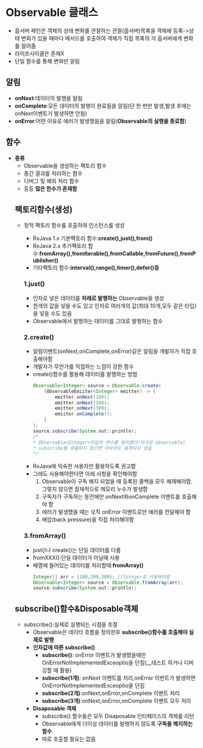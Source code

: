 # Observable 클래스
* 옵서버 패턴은 객체의 상태 변화를 관찰하는 관찰(옵서버)목록을 객체에 등록->상태 변화가 있을 때마다 메서드를 호출하여 객체가 직접 목록의 각 옵서버에게 변화를 알려줌
* 라이프사이클은 존재X
* 단일 함수를 통해 변화만 알림
## 알림
* __onNext__:데이터의 발행을 알림
* __onComplete__:모든 데이터의 발행이 완료됨을 알림(단 한 번만 발생,발생 후에는 onNext이벤트가 발생하면 안됨)
* __onError__:어떤 이유로 에러가 발생했음을 알림(__Observable의 실행을 종료함__)
## 함수
* __종류__
    * Observable을 생성하는 팩토리 함수
    * 중간 결과를 처리하는 함수
    * 디버그 및 예외 처리 함수
    * 등등 __많은 한수가 존재함__
    ## 팩토리함수(생성)
    * 정적 팩토리 함수를 호출하여 인스턴스를 생성
        * RxJava 1.x 기본팩토리 함수:__create(),just(),from()__
        * RxJava 2.x 추가팩토리 함수:__fromArray(),fromIterable(),fromCallable,fromFuture(),fromPublisher()__
        * 기타팩토리 함수:__interval(),range(),timer(),defer()등__

        ### 1.just()
        * 인자로 넣은 데이터를 __차례로 발행하는__ Observable을 생성
        * 한개의 값을 넣을 수도 있고 인자로 여러개의 값(최대 10개,모두 같은 타입)을 넣을 수도 있음
        * Observable에서 발행하는 데이터를 그대로 발행하는 함수

        ### 2.create()
        * 알림이벤트(onNext,onComplete,onError)같은 알림을 개발자가 직접 호출해야함
        * 개발자가 무언가를 직접하는 느낌이 강한 함수
        * create()함수를 활용해 데이터를 발행하는 방법
            ```java
            Observable<Integer> source = Observable.create(
                (ObservableEmiiter<Integer> emitter) -> {
                    emitter.onNext(100);
                    emitter.onNext(200);
                    emitter.onNext(300);
                    emiiter.onComplete();
                }
            );
            source.subscribe(System.out::println);
            /*
            * Observable<Integer>타입의 변수를 분리했다(차가운 observable)
            * subscribe를 호출하지 않으면 아무것도 출력되지 않음
            */
            ```
        * RxJava에 익숙한 사용자만 활용하도록 권고함
        * 그래도 사용해야한다면 아래 사항을 확인해야함
            1. Observable이 구독 해지 되었을 때 등록된 콜백을 모두 해제해야함. 그렇지 않으면 잠재적으로 메모리 누수가 발생함
            2. 구독자가 구독하는 동안에만 onNext와onComplete 이벤트를 호출해야 함
            3. 에러가 발생했을 때는 오직 onError 이벤트로만 에러를 전달해야 함
            4. 배압(back pressure)을 직접 처리해야함

        ### 3.fromArray()
        * just()나 create()는 단일 데이터를 다룸
        * fromXXX():단일 데이터가 아닐때 사용
        * 배열에 들어있는 데이터를 처리할때:__fromArray()__
            ```java
            Integer[] arr = {100,200,300}; //Integer로 사용해야함
            Observable<Integer> source = Observable.fromArray(arr);
            source.subscribe(System.out::println);
            ```
    ## subscribe()함수&Disposable객체
    * subscribe():실제로 실행되는 시점을 조절
        * Observable은 데이터 흐름을 정의한후 __subscribe()함수를 호출해야 실제로 발행__
        * __인자값에 따른 subscribe()__
            * __subscribe()__: onError 이벤트가 발생했을때만 OnErrorNotImplementedExceoptio을 던짐(__테스트 하거나 디버깅할 때 활용)
            * __subscribe(1개)__: onNext 이벤트를 처리,onError 이번트가 발생하면 OnErrorNotImplementedExceoptio을 던짐
            * __subscribe(2개)__:onNext,onError,onComplete 이벤트 처리
            * __subscribe(3개)__:onNext,onError,onComplete 이벤트 모두 처리
        * __Disaposable 객체__
            * subscribe() 함수들은 모두 Disaposable 인터페이스의 객체를 리턴
            * Observable에게 더이상 데이터를 발행하지 않도록 __구독을 해지하는 함수__
            * 따로 호출할 필요는 없음

    